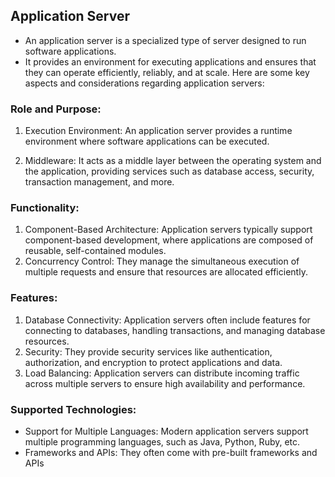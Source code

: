 ## Application Server
- An application server is a specialized type of server designed to run software applications.
- It provides an environment for executing applications and ensures that they can operate efficiently, reliably, and at scale. Here are some key aspects and considerations regarding application servers:

### Role and Purpose:

1. Execution Environment: An application server provides a runtime environment where software applications can be executed.

2. Middleware: It acts as a middle layer between the operating system and the application, providing services such as database access, security, transaction management, and more.

### Functionality:

1. Component-Based Architecture: Application servers typically support component-based development, where applications are composed of reusable, self-contained modules.
2. Concurrency Control: They manage the simultaneous execution of multiple requests and ensure that resources are allocated efficiently.


### Features:

1. Database Connectivity: Application servers often include features for connecting to databases, handling transactions, and managing database resources.
2. Security: They provide security services like authentication, authorization, and encryption to protect applications and data.
3. Load Balancing: Application servers can distribute incoming traffic across multiple servers to ensure high availability and performance.

### Supported Technologies:

- Support for Multiple Languages: Modern application servers support multiple programming languages, such as Java, Python, Ruby, etc.
- Frameworks and APIs: They often come with pre-built frameworks and APIs 

